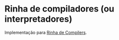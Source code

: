 # Rinha de compiladores (ou interpretadores)

Implementação para [Rinha de Compilers](https://github.com/aripiprazole/rinha-de-compiler/tree/main).